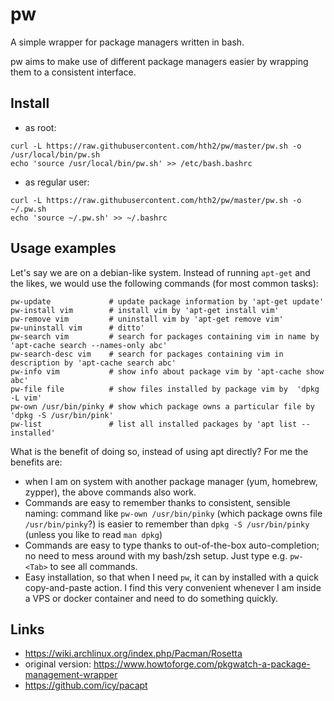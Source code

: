 # pw
A simple wrapper for package managers written in bash.

pw aims to make use of different package managers easier by wrapping them to
a consistent interface.

## Install
* as root:
```
curl -L https://raw.githubusercontent.com/hth2/pw/master/pw.sh -o /usr/local/bin/pw.sh
echo 'source /usr/local/bin/pw.sh' >> /etc/bash.bashrc
```
* as regular user:
```
curl -L https://raw.githubusercontent.com/hth2/pw/master/pw.sh -o ~/.pw.sh
echo 'source ~/.pw.sh' >> ~/.bashrc
```

## Usage examples
Let's say we are on a debian-like system. Instead of running `apt-get` and the
likes, we would use the following commands (for most common tasks):

```
pw-update             # update package information by 'apt-get update'
pw-install vim        # install vim by 'apt-get install vim'
pw-remove vim         # uninstall vim by 'apt-get remove vim'
pw-uninstall vim      # ditto'
pw-search vim         # search for packages containing vim in name by 'apt-cache search --names-only abc'
pw-search-desc vim    # search for packages containing vim in description by 'apt-cache search abc'
pw-info vim           # show info about package vim by 'apt-cache show abc'
pw-file file          # show files installed by package vim by  'dpkg -L vim'
pw-own /usr/bin/pinky # show which package owns a particular file by 'dpkg -S /usr/bin/pink'
pw-list               # list all installed packages by 'apt list --installed'
```

What is the benefit of doing so, instead of using apt directly? For me the
benefits are:
* when I am on system with another package manager (yum, homebrew, zypper),
the above commands also work.
* Commands are easy to remember thanks to consistent, sensible naming: command like `pw-own /usr/bin/pinky` (which package owns file `/usr/bin/pinky`?) is easier to remember than `dpkg -S /usr/bin/pinky` (unless you like to read `man dpkg`)
* Commands are easy to type thanks to out-of-the-box auto-completion; no need to mess around with my bash/zsh setup. Just type e.g. `pw-<Tab>` to see all commands.
* Easy installation, so that when I need `pw`, it can by installed with a quick copy-and-paste action. I find this very convenient whenever I am inside a VPS or docker container and need to do something quickly.

## Links
* https://wiki.archlinux.org/index.php/Pacman/Rosetta
* original version: https://www.howtoforge.com/pkgwatch-a-package-management-wrapper
* https://github.com/icy/pacapt

